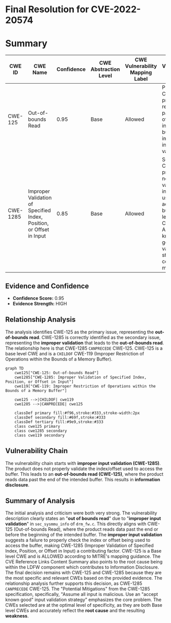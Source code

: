 # Final Resolution for CVE-2022-20574

# Summary
| CWE ID | CWE Name | Confidence | CWE Abstraction Level | CWE Vulnerability Mapping Label | CWE-Vulnerability Mapping Notes |
|---|---|---|---|---|---|
| CWE-125 | Out-of-bounds Read | 0.95 | Base | Allowed | Primary CWE. The product reads data past the end of the intended buffer due to improper index validation. |
| CWE-1285 | Improper Validation of Specified Index, Position, or Offset in Input | 0.85 | Base | Allowed | Secondary CWE. The product does not properly validate the index/offset used to access the buffer, leading to CWE-125. An "accept known good" input validation strategy could mitigate this.|

## Evidence and Confidence

*   **Confidence Score:** 0.95
*   **Evidence Strength:** HIGH

## Relationship Analysis
The analysis identifies CWE-125 as the primary issue, representing the **out-of-bounds read**. CWE-1285 is correctly identified as the secondary issue, representing the **improper validation** that leads to the **out-of-bounds read**. The relationship here is that CWE-1285 `CANPRECEDE` CWE-125. CWE-125 is a base level CWE and is a `CHILDOF` CWE-119 (Improper Restriction of Operations within the Bounds of a Memory Buffer).

```mermaid
graph TD
    cwe125["CWE-125: Out-of-bounds Read"]
    cwe1285["CWE-1285: Improper Validation of Specified Index, Position, or Offset in Input"]
    cwe119["CWE-119: Improper Restriction of Operations within the Bounds of a Memory Buffer"]
    
    cwe125 -->|CHILDOF| cwe119
    cwe1285 -->|CANPRECEDE| cwe125
    
    classDef primary fill:#f96,stroke:#333,stroke-width:2px
    classDef secondary fill:#69f,stroke:#333
    classDef tertiary fill:#9e9,stroke:#333
    class cwe125 primary
    class cwe1285 secondary
    class cwe119 secondary
```

## Vulnerability Chain
The vulnerability chain starts with **improper input validation (CWE-1285)**. The product does not properly validate the index/offset used to access the buffer. This leads to an **out-of-bounds read (CWE-125)**, where the product reads data past the end of the intended buffer. This results in **information disclosure**.

## Summary of Analysis
The initial analysis and criticism were both very strong. The vulnerability description clearly states an "**out of bounds read**" due to "**improper input validation**" in `sec_sysmmu_info` of `drm_fw.c`. This directly aligns with CWE-125 (Out-of-bounds Read), where the product reads data past the end or before the beginning of the intended buffer. The **improper input validation** suggests a failure to properly check the index or offset being used to access the buffer, making CWE-1285 (Improper Validation of Specified Index, Position, or Offset in Input) a contributing factor. CWE-125 is a Base level CWE and is ALLOWED according to MITRE's mapping guidance. The CVE Reference Links Content Summary also points to the root cause being within the LDFW component which contributes to Information Disclosure. The final decision remains with CWE-125 and CWE-1285 because they are the most specific and relevant CWEs based on the provided evidence. The relationship analysis further supports this decision, as CWE-1285 `CANPRECEDE` CWE-125. The "Potential Mitigations" from the CWE-1285 specification, specifically, "Assume all input is malicious. Use an "accept known good" input validation strategy" emphasizes the core problem. The CWEs selected are at the optimal level of specificity, as they are both Base level CWEs and accurately reflect the **root cause** and the resulting **weakness**.